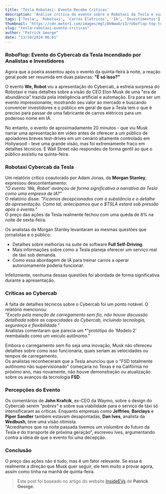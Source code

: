 ```yaml
---
title: 'Tesla Robotaxi: Evento Recebe Críticas'
description: 'Análise crítica do evento sobre o Robotaxi da Tesla e suas implicações.'
tags: ['Tesla', 'Robotaxi', 'Carros Elétricos', 'IA', 'Investimentos']
thumbnail: "https://cdn.motor1.com/images/mgl/AkNwwO/s3/roboflop-top-tesla.jpg"
slug: "tesla-robotaxi-evento-criticas"
author: "Patrick George"
date: "13/10/2024 06:01"
---
```


### RoboFlop: Evento do Cybercab da Tesla Incendiado por Analistas e Investidores

Agora que a poeira assentou após o evento da quinta-feira à noite, a reação geral pode ser resumida em duas palavras: **"É só isso?"**  

O evento **We, Robot** viu a apresentação do Cybercab, a estreia surpresa do Robotaxi e mais detalhes sobre a visão do CEO Elon Musk de uma "era de abundância" trazida pela inteligência artificial e automação. Era para ser um evento impressionante, mostrando seu valor ao mercado e buscando convencer investidores e o público em geral de que a Tesla tem o que é preciso para passar de uma fabricante de carros elétricos para um poderoso nome em IA.

No entanto, o evento de aproximadamente 20 minutos - que viu Musk narrar uma apresentação em vídeo antes de oferecer a um público de apoiadores breves test-drives em um cenário altamente controlado em Hollywood - teve uma grande visão, mas foi extremamente fraco em detalhes técnicos. E Wall Street não respondeu de forma gentil ao que o público assistiu na quinta-feira.

### Robotaxi Cybercab da Tesla

Um relatório crítico coautorado por Adam Jonas, da **Morgan Stanley**, expressou descontentamento:  
*"O evento 'We, Robot' avançou de forma significativa a narrativa da Tesla como uma empresa de IA?"*  
O relatório disse: *"Ficamos decepcionados com a substância e o detalhe da apresentação. Como tal, antecipamos que o $TSLA estará sob pressão após o evento."*  
O preço das ações da Tesla realmente fechou com uma queda de 8% na noite de sexta-feira.

Os analistas da Morgan Stanley levantaram as mesmas questões que jornalistas e o público:  
- Detalhes sobre melhorias na suíte de software **Full Self-Driving**.  
- Mais informações sobre como a Tesla planeja oferecer um serviço real de táxi sob demanda.  
- Como essa abordagem de IA para treinar carros a operar autonomamente poderia funcionar.

Infelizmente, nenhuma dessas questões foi abordada de forma significativa durante a apresentação.

### Críticas ao Cybercab

A falta de detalhes técnicos sobre o Cybercab foi um ponto notável. O relatório mencionou:  
*"Exceto pela menção de carregamento sem fio, não houve discussão detalhada sobre as capacidades do Cybercab, incluindo tecnologia, segurança e flexibilidade."*  
Analistas comentaram que parecia um *"protótipo do 'Modelo 2' reembalado como um veículo autônomo."

Embora o carregamento sem fio seja uma inovação, Musk não ofereceu detalhes sobre como isso funcionaria, quais seriam as velocidades ou tempos de carregamento.  
Os analistas reconheceram que a Tesla anunciou que o "FSD totalmente autônomo não supervisionado" começaria no Texas e na Califórnia no próximo ano, mas novamente, não houve demonstração ou atualização sobre os avanços da tecnologia **FSD**.

### Percepções do Evento

Os comentários de **John Krafcik**, ex-CEO da Waymo, sobre o design do Cybercab serem *"pobres"* e sobre sua viabilidade para o serviço de táxi só intensificaram as críticas. Enquanto empresas como **Jeffries**, **Barclays** e **Piper Sandler** também estavam desapontadas, **Dan Ives**, analista da **Wedbush**, teve uma visão otimista.  
"Acreditamos que na noite passada tivemos um vislumbre do futuro da Tesla e do transporte de próxima geração", escreveu Ives, argumentando contra a ideia de que o evento foi uma decepção.

### Conclusão

O preço das ações não é tudo, mas é um fator relevante. Se essa é realmente a direção que Musk quer seguir, ele tem muito a provar agora, assim como tinha na manhã de quinta-feira.

> Este post foi baseado no artigo do website [InsideEVs](https://insideevs.com/news/737149/tesla-robotaxi-flop-event/) de **Patrick George**.